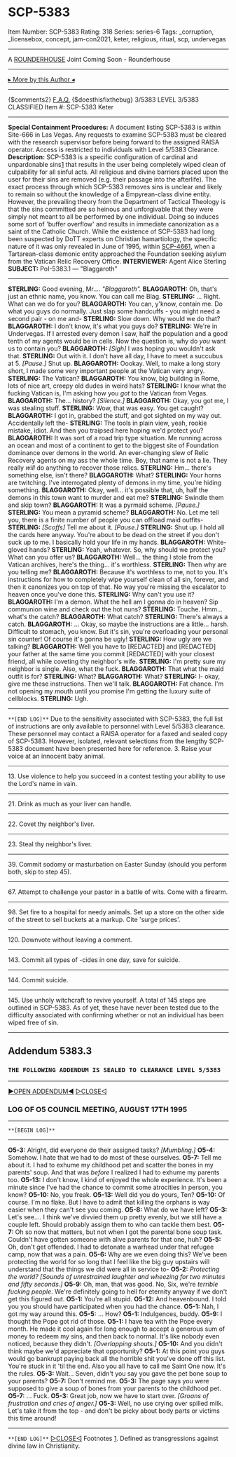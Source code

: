 # SCP-5383
Item Number: SCP-5383
Rating: 318
Series: series-6
Tags: _corruption, _licensebox, concept, jam-con2021, keter, religious, ritual, scp, undervegas

---

A [ROUNDERHOUSE](https://twitter.com/rounderhouse) Joint
Coming Soon - Rounderhouse
* * *
[▸ More by this Author ◂](http://www.scp-wiki.net/rounderhouse-s-author-page)
* * *
{$comments2}
[F.A.Q.](https://scp-wiki.wikidot.com/component:info-ayers)
{$doesthisfixthebug}
3/5383 LEVEL 3/5383
CLASSIFIED
Item #: SCP-5383
Keter
* * *
**Special Containment Procedures:** A document listing SCP-5383 is within Site-666 in Las Vegas. Any requests to examine SCP-5383 must be cleared with the research supervisor before being forward to the assigned RAISA operator. Access is restricted to individuals with Level 5/5383 Clearance.
**Description:** SCP-5383 is a specific configuration of cardinal and unpardonable sins[1](javascript:;) that results in the user being completely wiped clean of culpability for all sinful acts. All religious and divine barriers placed upon the user for their sins are removed (e.g. their passage into the afterlife).
The exact process through which SCP-5383 removes sins is unclear and likely to remain so without the knowledge of a Empyrean-class divine entity. However, the prevailing theory from the Department of Tactical Theology is that the sins committed are so heinous and unforgivable that they were simply not meant to all be performed by one individual. Doing so induces some sort of 'buffer overflow' and results in immediate canonization as a saint of the Catholic Church.
While the existence of SCP-5383 had long been suspected by DoTT experts on Christian hamartiology, the specific nature of it was only revealed in June of 1995, within [SCP-4661](/scp-4661), when a Tartarean-class demonic entity approached the Foundation seeking asylum from the Vatican Relic Recovery Office.
**INTERVIEWER:** Agent Alice Sterling
**SUBJECT:** PoI-5383.1 — "Blaggaroth"
* * *
**STERLING:** Good evening, Mr…. _"Blaggaroth"._
**BLAGGAROTH:** Oh, that's just an ethnic name, you know. You can call me Blag.
**STERLING:** … Right. What can we do for you?
**BLAGGAROTH:** You can, y'know, contain me. Do what you guys do normally. Just slap some handcuffs - you might need a second pair - on me and-
**STERLING:** Slow down. Why would we do that?
**BLAGGAROTH:** I don't know, it's what you guys do?
**STERLING:** We're in Undervegas. If I arrested every demon I saw, half the population and a good tenth of my agents would be in cells. Now the question is, why do _you_ want us to contain you?
**BLAGGAROTH:** _[Sigh]_ I was hoping you wouldn't ask that.
**STERLING:** Out with it. I don't have all day, I have to meet a succubus at 5. _[Pause.]_ Shut up.
**BLAGGAROTH:** Oookay. Well, to make a long story short, I made some very important people at the Vatican very angry.
**STERLING:** The Vatican?
**BLAGGAROTH:** You know, big building in Rome, lots of nice art, creepy old dudes in weird hats?
**STERLING:** I know what the fucking Vatican is, I'm asking how you _got_ to the Vatican from Vegas.
**BLAGGAROTH:** The… history?
_[Silence.]_
**BLAGGAROTH:** Okay, you got me, I was stealing stuff.
**STERLING:** Wow, that was easy. You get caught?
**BLAGGAROTH:** I got in, grabbed the stuff, and got sighted on my way out. Accidentally left the-
**STERLING:** The tools in plain view, yeah, rookie mistake, idiot. And then you traipsed here hoping we'd protect you?
**BLAGGAROTH:** It was sort of a road trip type situation. Me running across an ocean and most of a continent to get to the biggest site of Foundation dominance over demons in the world. An ever-changing slew of Relic Recovery agents on my ass the whole time. Boy, that name is not a lie. They really _will_ do anything to recover those relics.
**STERLING:** Hm… there's something else, isn't there?
**BLAGGAROTH:** What?
**STERLING:** Your horns are twitching. I've interrogated plenty of demons in my time, you're hiding something.
**BLAGGAROTH:** Okay, well… it's possible that, uh, half the demons in this town want to murder and eat me?
**STERLING:** Swindle them and skip town?
**BLAGGAROTH:** It was a pyrmaid scheme.
_[Pause.]_
**STERLING:** You mean a pyramid scheme?
**BLAGGAROTH:** No. Let me tell you, there is a finite number of people you can offload maid outfits-
**STERLING:** _[Scoffs]_ Tell me about it.
_[Pause.]_
**STERLING:** Shut up. I hold all the cards here anyway. You're about to be dead on the street if you don't suck up to me. I basically hold your life in my hands.
**BLAGGAROTH:** White-gloved hands?
**STERLING:** Yeah, whatever. So, why should we protect you? What can you offer us?
**BLAGGAROTH:** Well… the thing I stole from the Vatican archives, here's the thing… it's worthless.
**STERLING:** Then why are you telling me?
**BLAGGAROTH:** Because it's worthless to me, not to you. It's instructions for how to completely wipe yourself clean of all sin, forever, and then it canonizes you on top of that. No way you're missing the escalator to heaven once you've done this.
**STERLING:** Why can't you use it?
**BLAGGAROTH:** I'm a demon. What the hell am I gonna do in heaven? Sip communion wine and check out the hot nuns?
**STERLING:** Touche. Hmm… what's the catch?
**BLAGGAROTH:** What catch?
**STERLING:** There's always a catch.
**BLAGGAROTH:** … Okay, so maybe the instructions are a little… harsh. Difficult to stomach, you know. But it's sin, you're overloading your personal sin counter! Of course it's gonna be ugly!
**STERLING:** How ugly are we talking?
**BLAGGAROTH:** Well you have to [REDACTED] and [REDACTED] your father at the same time you commit [REDACTED] with your closest friend, all while coveting thy neighbor's wife.
**STERLING:** I'm pretty sure my neighbor is single. Also, what the fuck.
**BLAGGAROTH:** That what the maid outfit is for?
**STERLING:** What?
**BLAGGAROTH:** What?
**STERLING:** I- okay, give me these instructions. Then we'll talk.
**BLAGGAROTH:** Fat chance. I'm not opening my mouth until you promise I'm getting the luxury suite of cellblocks.
**STERLING:** Ugh.
* * *
`**[END LOG]**`
Due to the sensitivity associated with SCP-5383, the full list of instructions are only available to personnel with Level 5/5383 clearance. These personnel may contact a RAISA operator for a faxed and sealed copy of SCP-5383. However, isolated, relevant selections from the lengthy SCP-5383 document have been presented here for reference.
3\. Raise your voice at an innocent baby animal.
* * *
13\. Use violence to help you succeed in a contest testing your ability to use the Lord's name in vain.
* * *
21\. Drink as much as your liver can handle.
* * *
22\. Covet thy neighbor's liver.
* * *
23\. Steal thy neighbor's liver.
* * *
39\. Commit sodomy or masturbation on Easter Sunday (should you perform both, skip to step 45).
* * *
67\. Attempt to challenge your pastor in a battle of wits. Come with a firearm.
* * *
98\. Set fire to a hospital for needy animals. Set up a store on the other side of the street to sell buckets at a markup. Cite 'surge prices'.
* * *
120\. Downvote without leaving a comment.
* * *
143\. Commit all types of -cides in one day, save for suicide.
* * *
144\. Commit suicide.
* * *
145\. Use unholy witchcraft to revive yourself.
A total of 145 steps are outlined in SCP-5383. As of yet, these have never been tested due to the difficulty associated with confirming whether or not an individual has been wiped free of sin.
* * *
## Addendum 5383.3
### `THE FOLLOWING ADDENDUM IS SEALED TO CLEARANCE LEVEL 5/5383`
* * *
[▶OPEN ADDENDUM◀](javascript:;)
[▷CLOSE◁](javascript:;)
### LOG OF O5 COUNCIL MEETING, AUGUST 17TH 1995
* * *
`**[BEGIN LOG]**`
* * *
**O5-3:** Alright, did everyone do their assigned tasks?
_[Mumbling.]_
**O5-4:** Somehow. I hate that we had to do most of these ourselves.
**O5-7:** Tell me about it. I had to exhume my childhood pet and scatter the bones in my parents' soup. And that was _before_ I realized I had to exhume my parents too.
**O5-13:** I don't know, I kind of enjoyed the whole experience. It's been a minute since I've had the chance to commit some atrocities in person, you know?
**O5-10:** No, you freak.
**O5-13:** Well did you do yours, Ten?
**O5-10:** Of course. I'm no flake. But I have to admit that killing the orphans is way easier when they can't see you coming.
**O5-8:** What do we have left?
**O5-3:** Let's see…. I think we've divvied them up pretty evenly, but we still have a couple left. Should probably assign them to who can tackle them best.
**O5-7:** Oh so now that matters, but not when I got the parental bone soup task. Couldn't have gotten someone with alive parents for that one, huh?
**O5-5:** Oh, don't get offended. I had to detonate a warhead under that refugee camp, now that was a pain.
**O5-6:** Why are we even doing this? We've been protecting the world for so long that I feel like the big guy upstairs will understand that the things we did were all in service to-
**O5-2:** _Protecting the world?_
_[Sounds of unrestrained laughter and wheezing for two minutes and fifty seconds.]_
**O5-9:** Oh, man, that was good. No, Six, we're _terrible fucking people_. We're definitely going to hell for eternity anyway if we don't get this figured out.
**O5-1:** You're all stupid.
**O5-12:** And heavenbound. I told you you should have participated when you had the chance.
**O5-1:** Nah, I got my way around this.
**O5-5:** … How?
**O5-1:** Indulgences, buddy.
**O5-9:** I thought the Pope got rid of those.
**O5-1:** I have tea with the Pope every month. He made it cool again for long enough to accept a generous sum of money to redeem my sins, and then back to normal. It's like nobody even noticed, because they didn't.
_[Overlapping shouts.]_
**O5-10:** And you didn't think maybe we'd appreciate that opportunity?
**O5-1:** At this point you guys would go bankrupt paying back all the horrible shit you've done off this list. You're stuck in it 'til the end. Also you all have to call me Saint One now. It's the rules.
**O5-3:** Wait… Seven, didn't you say you gave the pet bone soup to your parents?
**O5-7:** Don't remind me.
**O5-3:** The page says you were supposed to give a soup of bones from your parents to the childhood pet.
**O5-7:** … Fuck.
**O5-3:** Great job, now we have to start over.
_[Groans of frustration and cries of anger.]_
**O5-3:** Well, no use crying over spilled milk. Let's take it from the top - and don't be picky about body parts or victims this time around!
* * *
`**[END LOG]**`
[▷CLOSE◁](javascript:;)
Footnotes
[1](javascript:;). Defined as transgressions against divine law in Christianity.